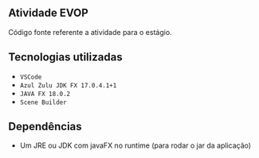## Atividade EVOP

Código fonte referente a atividade para o estágio.

## Tecnologias utilizadas
- `VSCode`
- `Azul Zulu JDK FX 17.0.4.1+1`
- `JAVA FX 18.0.2`
- `Scene Builder`

## Dependências
- Um JRE ou JDK com javaFX no runtime (para rodar o jar da aplicação)
